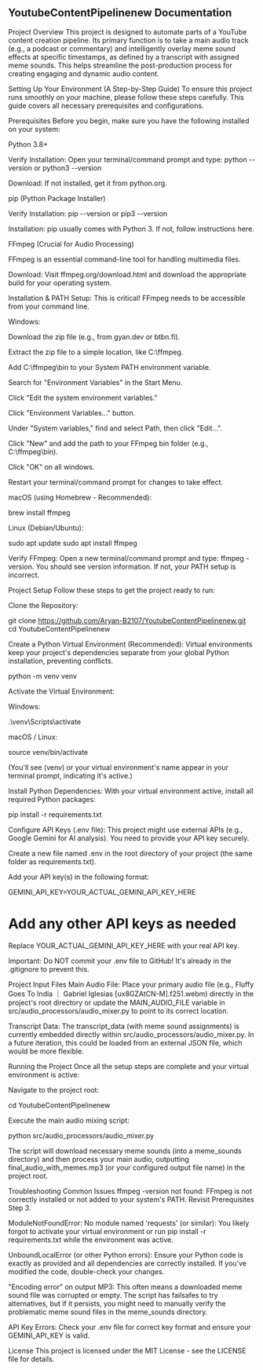 ## YoutubeContentPipelinenew Documentation

 Project Overview
This project is designed to automate parts of a YouTube content creation pipeline. Its primary function is to take a main audio track (e.g., a podcast or commentary) and intelligently overlay meme sound effects at specific timestamps, as defined by a transcript with assigned meme sounds. This helps streamline the post-production process for creating engaging and dynamic audio content.

 Setting Up Your Environment (A Step-by-Step Guide)
To ensure this project runs smoothly on your machine, please follow these steps carefully. This guide covers all necessary prerequisites and configurations.

Prerequisites
Before you begin, make sure you have the following installed on your system:

Python 3.8+

Verify Installation: Open your terminal/command prompt and type: python --version or python3 --version

Download: If not installed, get it from python.org.

pip (Python Package Installer)

Verify Installation: pip --version or pip3 --version

Installation: pip usually comes with Python 3. If not, follow instructions here.

FFmpeg (Crucial for Audio Processing)

FFmpeg is an essential command-line tool for handling multimedia files.

Download: Visit ffmpeg.org/download.html and download the appropriate build for your operating system.

Installation & PATH Setup: This is critical! FFmpeg needs to be accessible from your command line.

Windows:

Download the zip file (e.g., from gyan.dev or btbn.fi).

Extract the zip file to a simple location, like C:\ffmpeg.

Add C:\ffmpeg\bin to your System PATH environment variable.

Search for "Environment Variables" in the Start Menu.

Click "Edit the system environment variables."

Click "Environment Variables..." button.

Under "System variables," find and select Path, then click "Edit...".

Click "New" and add the path to your FFmpeg bin folder (e.g., C:\ffmpeg\bin).

Click "OK" on all windows.

Restart your terminal/command prompt for changes to take effect.

macOS (using Homebrew - Recommended):

brew install ffmpeg

Linux (Debian/Ubuntu):

sudo apt update
sudo apt install ffmpeg

Verify FFmpeg: Open a new terminal/command prompt and type: ffmpeg -version. You should see version information. If not, your PATH setup is incorrect.

Project Setup
Follow these steps to get the project ready to run:

Clone the Repository:

git clone https://github.com/Aryan-B2107/YoutubeContentPipelinenew.git
cd YoutubeContentPipelinenew

Create a Python Virtual Environment (Recommended):
Virtual environments keep your project's dependencies separate from your global Python installation, preventing conflicts.

python -m venv venv

Activate the Virtual Environment:

Windows:

.\venv\Scripts\activate

macOS / Linux:

source venv/bin/activate

(You'll see (venv) or your virtual environment's name appear in your terminal prompt, indicating it's active.)

Install Python Dependencies:
With your virtual environment active, install all required Python packages:

pip install -r requirements.txt

Configure API Keys (.env file):
This project might use external APIs (e.g., Google Gemini for AI analysis). You need to provide your API key securely.

Create a new file named .env in the root directory of your project (the same folder as requirements.txt).

Add your API key(s) in the following format:

GEMINI_API_KEY=YOUR_ACTUAL_GEMINI_API_KEY_HERE
# Add any other API keys as needed

Replace YOUR_ACTUAL_GEMINI_API_KEY_HERE with your real API key.

Important: Do NOT commit your .env file to GitHub! It's already in the .gitignore to prevent this.

Project Input Files
Main Audio File: Place your primary audio file (e.g., Fluffy Goes To India ｜ Gabriel Iglesias [ux8GZAtCN-M].f251.webm) directly in the project's root directory or update the MAIN_AUDIO_FILE variable in src/audio_processors/audio_mixer.py to point to its correct location.

Transcript Data: The transcript_data (with meme sound assignments) is currently embedded directly within src/audio_processors/audio_mixer.py. In a future iteration, this could be loaded from an external JSON file, which would be more flexible.

Running the Project
Once all the setup steps are complete and your virtual environment is active:

Navigate to the project root:

cd YoutubeContentPipelinenew

Execute the main audio mixing script:

python src/audio_processors/audio_mixer.py

The script will download necessary meme sounds (into a meme_sounds directory) and then process your main audio, outputting final_audio_with_memes.mp3 (or your configured output file name) in the project root.

Troubleshooting Common Issues
ffmpeg -version not found: FFmpeg is not correctly installed or not added to your system's PATH. Revisit Prerequisites Step 3.

ModuleNotFoundError: No module named 'requests' (or similar): You likely forgot to activate your virtual environment or run pip install -r requirements.txt while the environment was active.

UnboundLocalError (or other Python errors): Ensure your Python code is exactly as provided and all dependencies are correctly installed. If you've modified the code, double-check your changes.

"Encoding error" on output MP3: This often means a downloaded meme sound file was corrupted or empty. The script has failsafes to try alternatives, but if it persists, you might need to manually verify the problematic meme sound files in the meme_sounds directory.

API Key Errors: Check your .env file for correct key format and ensure your GEMINI_API_KEY is valid.

 License
This project is licensed under the MIT License - see the LICENSE file for details.

